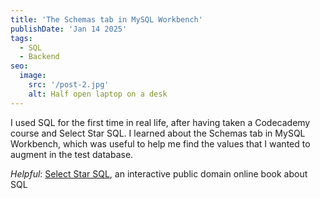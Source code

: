 ```yaml
---
title: 'The Schemas tab in MySQL Workbench'
publishDate: 'Jan 14 2025'
tags:
  - SQL
  - Backend
seo:
  image:
    src: '/post-2.jpg'
    alt: Half open laptop on a desk
---
```


I used SQL for the first time in real life, after having taken a Codecademy course and Select Star SQL. I learned about the Schemas tab in MySQL Workbench, which was useful to help me find the values that I wanted to augment in the test database.

_Helpful_: [Select Star SQL](https://selectstarsql.com/), an interactive public domain online book about SQL
